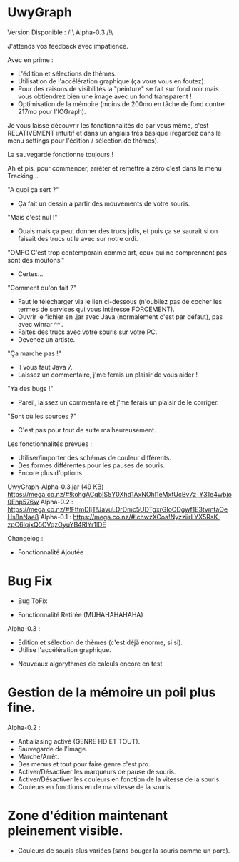 UwyGraph
========
Version Disponible : /!\ Alpha-0.3 /!\

J'attends vos feedback avec impatience.

Avec en prime : 
- L'édition et sélections de thèmes.
- Utilisation de l'accélération graphique (ça vous vous en foutez).
- Pour des raisons de visibilités la "peinture" se fait sur fond noir mais vous obtiendrez bien une image avec un fond transparent !
- Optimisation de la mémoire (moins de 200mo en tâche de fond contre 217mo pour l'IOGraph).

Je vous laisse découvrir les fonctionnalités de par vous même, c'est RELATIVEMENT intuitif et dans un anglais très basique (regardez dans le menu settings pour l'édition / sélection de thèmes).

La sauvegarde fonctionne toujours !

Ah et pis, pour commencer, arrêter et remettre à zéro c'est dans le menu Tracking...

"A quoi ça sert ?"
 - Ça fait un dessin a partir des mouvements de votre souris.

"Mais c'est nul !"
 - Ouais mais ça peut donner des trucs jolis, et puis ça se saurait si on faisait des trucs utile avec sur notre ordi.

"OMFG C'est trop contemporain comme art, ceux qui ne comprennent pas sont des moutons."
 - Certes...

"Comment qu'on fait ?"
 - Faut le télécharger via le lien ci-dessous (n'oubliez pas de cocher les termes de services qui vous intéresse FORCEMENT). 
 - Ouvrir le fichier en .jar avec Java (normalement c'est par défaut), pas avec winrar ^^'.
 - Faites des trucs avec votre souris sur votre PC. 
 - Devenez un artiste.

"Ça marche pas !"
 - Il vous faut Java 7.
 - Laissez un commentaire, j'me ferais un plaisir de vous aider !

"Ya des bugs !"
 - Pareil, laissez un commentaire et j'me ferais un plaisir de le corriger.

"Sont où les sources ?"
 - C'est pas pour tout de suite malheureusement.

Les fonctionnalités prévues : 
 - Utiliser/importer des schémas de couleur différents.
 - Des formes différentes pour les pauses de souris.
 - Encore plus d'options

UwyGraph-Alpha-0.3.jar (49 KB)
https://mega.co.nz/#!kohgACqb!S5Y0Xhd1AxNOhl1eMxtUcBv7z_Y31e4wbjo0Enp576w
Alpha-0.2 :
https://mega.co.nz/#!FttmDIjT!JavuLDrDmc5UDTgxrGloODgwf1E3tvmtaOeHs8nNae8
Alpha-0.1 :
https://mega.co.nz/#!chwzXCoa!NyzziirLYX5RsK-zpC6IqjxQ5CVqzOyuYB4RlYr1lDE

Changelog :
 + Fonctionnalité Ajoutée
 # Bug Fix
 * Bug ToFix
 - Fonctionnalité Retirée (MUHAHAHAHAHA)

Alpha-0.3 :
 + Edition et sélection de thèmes (c'est déjà énorme, si si).
 + Utilise l'accélération graphique.
 * Nouveaux algorythmes de calculs encore en test
 # Gestion de la mémoire un poil plus fine.

Alpha-0.2 :
 + Antialiasing activé (GENRE HD ET TOUT).
 + Sauvegarde de l'image.
 + Marche/Arrêt.
 + Des menus et tout pour faire genre c'est pro.
 + Activer/Désactiver les marqueurs de pause de souris.
 + Activer/Désactiver les couleurs en fonction de la vitesse de la souris.
 + Couleurs en fonctions en de ma vitesse de la souris.
 # Zone d'édition maintenant pleinement visible.
 * Couleurs de souris plus variées (sans bouger la souris comme un porc).

